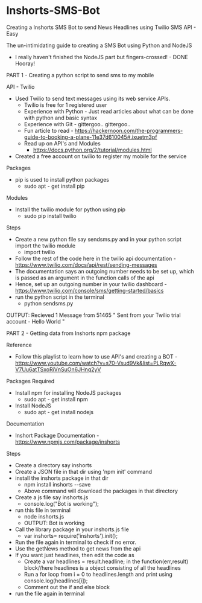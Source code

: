 # Inshorts-SMS-Bot
Creating a Inshorts SMS Bot to send News Headlines using Twilio SMS API - Easy

The un-intimidating guide to creating a SMS Bot using Python and NodeJS
 - I really haven't finished the NodeJS part but fingers-crossed! - DONE Hooray!
 
PART 1 - Creating a python script to send sms to my mobile

API - Twilio
 - Used Twilio to send text messages using its web service APIs.
   - Twilio is free for 1 registered user 
   - Experience with Python - Just read articles about what can be done with python and basic syntax
   - Experience with Git - gittergoo.. gittergoo..
   - Fun article to read - https://hackernoon.com/the-programmers-guide-to-booking-a-plane-11e37d610045#.ixuetm3pf
   - Read up on API's and Modules
     - https://docs.python.org/2/tutorial/modules.html 
 - Created a free account on twilio to register my mobile for the service
 
Packages
- pip is used to install python packages
     - sudo apt - get install pip
     
Modules
 - Install the twilio module for python using pip
   - sudo pip install twilio
   
Steps
 - Create a new python file say sendsms.py and in your python script import the twilio module
   - import twilio
 - Follow the rest of the code here in the twilio api documentation - https://www.twilio.com/docs/api/rest/sending-messages
 - The documentation says an outgoing number needs to be set up, which is passed as an argument in the function calls of the api
 - Hence, set up an outgoing number in your twilio dashboard - https://www.twilio.com/console/sms/getting-started/basics
 - run the python script in the terminal
   - python sendsms.py
 
 OUTPUT: Recieved 1 Message from 51465
 " Sent from your Twilio trial account - Hello World "
 
PART 2 - Getting data from Inshorts npm package

Reference
 - Follow this playlist to learn how to use API's and creating a BOT - https://www.youtube.com/watch?v=s70-Vsud9Vk&list=PLRqwX-V7Uu6atTSxoRiVnSuOn6JHnq2yV
 
Packages Required
 - Install npm for installing NodeJS packages
   - sudo apt - get install npm
 - Install NodeJS
   - sudo apt - get install nodejs
   
Documentation
 - Inshort Package Documentation - https://www.npmjs.com/package/inshorts
 
Steps
 - Create a directory say inshorts
 - Create a JSON file in that dir using 'npm init' command
 - install the inshorts package in that dir
   - npm install inshorts --save
   - Above command will download the packages in that directory
 - Create a js file say inshorts.js
   - console.log("Bot is working");
 - run this file in terminal
   - node inshorts.js
   - OUTPUT: Bot is working
 - Call the library package in your inshorts.js file
   - var inshorts= require('inshorts').init();
 - Run the file again in terminal to check if no error.
 - Use the getNews method to get news from the api
 - If you want just headlines, then edit the code as
   - Create a var headlines = result.headline; in the function(err,result) block//here headlines is a object consisting of all the headlines
   - Run a for loop from i = 0 to headlines.length and print using console.log(headlines[i]);
   - Comment out the if and else block
  - run the file again in terminal
